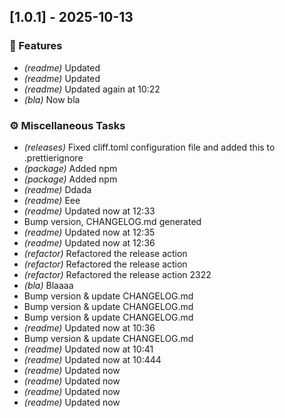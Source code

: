 ## [1.0.1] - 2025-10-13

### 🚀 Features

- *(readme)* Updated
- *(readme)* Updated
- *(readme)* Updated again at 10:22
- *(bla)* Now bla

### ⚙️ Miscellaneous Tasks

- *(releases)* Fixed cliff.toml configuration file and added this to .prettierignore
- *(package)* Added npm
- *(package)* Added npm
- *(readme)* Ddada
- *(readme)* Eee
- *(readme)* Updated now at 12:33
- Bump version, CHANGELOG.md generated
- *(readme)* Updated now at 12:35
- *(readme)* Updated now at 12:36
- *(refactor)* Refactored the release action
- *(refactor)* Refactored the release action
- *(refactor)* Refactored the release action 2322
- *(bla)* Blaaaa
- Bump version & update CHANGELOG.md
- Bump version & update CHANGELOG.md
- Bump version & update CHANGELOG.md
- *(readme)* Updated now at 10:36
- Bump version & update CHANGELOG.md
- *(readme)* Updated now at 10:41
- *(readme)* Updated now at 10:444
- *(readme)* Updated now
- *(readme)* Updated now
- *(readme)* Updated now
- *(readme)* Updated now

